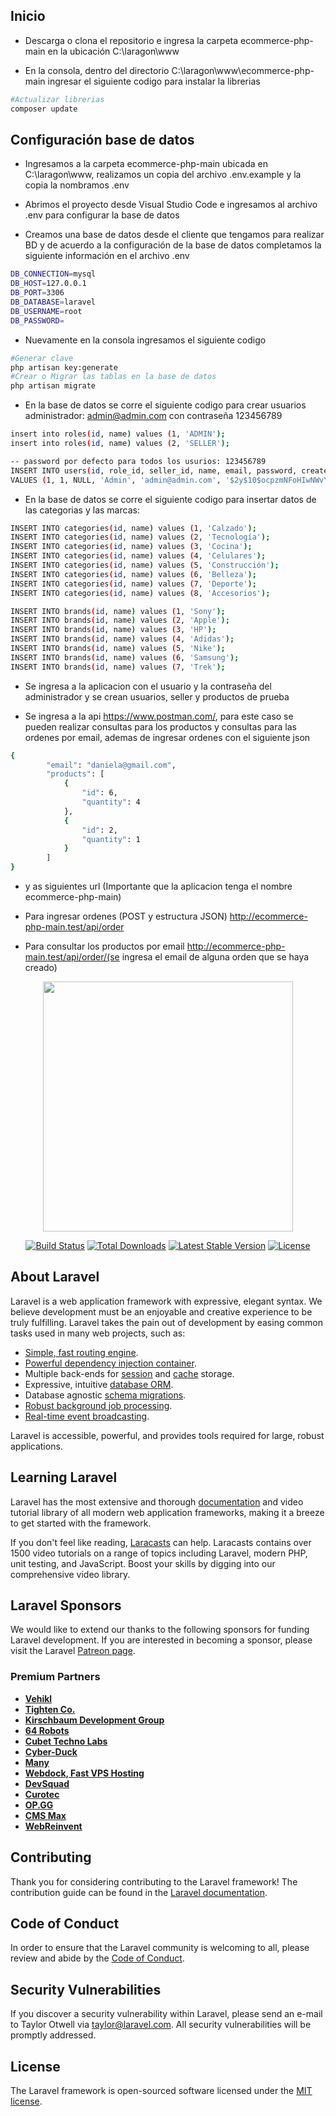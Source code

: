 ## Inicio

- Descarga o clona el repositorio e ingresa la carpeta ecommerce-php-main en la ubicación C:\laragon\www

- En la consola, dentro del directorio C:\laragon\www\ecommerce-php-main ingresar el siguiente codigo para instalar la librerias

```bash
#Actualizar librerias
composer update
```

## Configuración base de datos

- Ingresamos a la carpeta ecommerce-php-main ubicada en C:\laragon\www, realizamos un copia del archivo .env.example y la copia la nombramos .env

- Abrimos el proyecto desde Visual Studio Code e ingresamos al archivo .env para configurar la base de datos

- Creamos una base de datos desde el cliente que tengamos para realizar BD y de acuerdo a la configuración de la base de datos completamos la siguiente información en el archivo .env

```bash
DB_CONNECTION=mysql
DB_HOST=127.0.0.1
DB_PORT=3306
DB_DATABASE=laravel
DB_USERNAME=root
DB_PASSWORD=
```

- Nuevamente en la consola ingresamos el siguiente codigo

```bash
#Generar clave
php artisan key:generate
#Crear o Migrar las tablas en la base de datos
php artisan migrate
```

- En la base de datos se corre el siguiente codigo para crear usuarios administrador: admin@admin.com con contraseña 123456789

```bash
insert into roles(id, name) values (1, 'ADMIN');
insert into roles(id, name) values (2, 'SELLER');

-- password por defecto para todos los usurios: 123456789
INSERT INTO users(id, role_id, seller_id, name, email, password, created_at, updated_at)
VALUES (1, 1, NULL, 'Admin', 'admin@admin.com', '$2y$10$ocpzmNFoHIwNWvY6H3ecue0QoWOOpNxHXZb3qlG6GM/MFXng7KWAi', NULL, NULL);
```

- En la base de datos se corre el siguiente codigo para insertar datos de las categorias y las marcas:

```bash
INSERT INTO categories(id, name) values (1, 'Calzado');
INSERT INTO categories(id, name) values (2, 'Tecnología');
INSERT INTO categories(id, name) values (3, 'Cocina');
INSERT INTO categories(id, name) values (4, 'Celulares');
INSERT INTO categories(id, name) values (5, 'Construcción');
INSERT INTO categories(id, name) values (6, 'Belleza');
INSERT INTO categories(id, name) values (7, 'Deporte');
INSERT INTO categories(id, name) values (8, 'Accesorios');

INSERT INTO brands(id, name) values (1, 'Sony');
INSERT INTO brands(id, name) values (2, 'Apple');
INSERT INTO brands(id, name) values (3, 'HP');
INSERT INTO brands(id, name) values (4, 'Adidas');
INSERT INTO brands(id, name) values (5, 'Nike');
INSERT INTO brands(id, name) values (6, 'Samsung');
INSERT INTO brands(id, name) values (7, 'Trek');
```

- Se ingresa a la aplicacion con el usuario y la contraseña del administrador y se crean usuarios, seller y productos de prueba

- Se ingresa a la api https://www.postman.com/, para este caso se pueden realizar consultas para los productos y consultas para las ordenes por email, ademas de ingresar ordenes con el siguiente json

```bash
{        
        "email": "daniela@gmail.com",
        "products": [
            {                
                "id": 6,
                "quantity": 4 
            },
            {                
                "id": 2,
                "quantity": 1
            }
        ]
}
```

- y as siguientes url (Importante que la aplicacion tenga el nombre ecommerce-php-main)

- Para ingresar ordenes (POST y estructura JSON)
http://ecommerce-php-main.test/api/order

- Para consultar los productos por email 
http://ecommerce-php-main.test/api/order/(se ingresa el email de alguna orden que se haya creado)





<p align="center"><a href="https://laravel.com" target="_blank"><img src="https://raw.githubusercontent.com/laravel/art/master/logo-lockup/5%20SVG/2%20CMYK/1%20Full%20Color/laravel-logolockup-cmyk-red.svg" width="400"></a></p>

<p align="center">
<a href="https://travis-ci.org/laravel/framework"><img src="https://travis-ci.org/laravel/framework.svg" alt="Build Status"></a>
<a href="https://packagist.org/packages/laravel/framework"><img src="https://img.shields.io/packagist/dt/laravel/framework" alt="Total Downloads"></a>
<a href="https://packagist.org/packages/laravel/framework"><img src="https://img.shields.io/packagist/v/laravel/framework" alt="Latest Stable Version"></a>
<a href="https://packagist.org/packages/laravel/framework"><img src="https://img.shields.io/packagist/l/laravel/framework" alt="License"></a>
</p>

## About Laravel

Laravel is a web application framework with expressive, elegant syntax. We believe development must be an enjoyable and creative experience to be truly fulfilling. Laravel takes the pain out of development by easing common tasks used in many web projects, such as:

- [Simple, fast routing engine](https://laravel.com/docs/routing).
- [Powerful dependency injection container](https://laravel.com/docs/container).
- Multiple back-ends for [session](https://laravel.com/docs/session) and [cache](https://laravel.com/docs/cache) storage.
- Expressive, intuitive [database ORM](https://laravel.com/docs/eloquent).
- Database agnostic [schema migrations](https://laravel.com/docs/migrations).
- [Robust background job processing](https://laravel.com/docs/queues).
- [Real-time event broadcasting](https://laravel.com/docs/broadcasting).

Laravel is accessible, powerful, and provides tools required for large, robust applications.

## Learning Laravel

Laravel has the most extensive and thorough [documentation](https://laravel.com/docs) and video tutorial library of all modern web application frameworks, making it a breeze to get started with the framework.

If you don't feel like reading, [Laracasts](https://laracasts.com) can help. Laracasts contains over 1500 video tutorials on a range of topics including Laravel, modern PHP, unit testing, and JavaScript. Boost your skills by digging into our comprehensive video library.

## Laravel Sponsors

We would like to extend our thanks to the following sponsors for funding Laravel development. If you are interested in becoming a sponsor, please visit the Laravel [Patreon page](https://patreon.com/taylorotwell).

### Premium Partners

- **[Vehikl](https://vehikl.com/)**
- **[Tighten Co.](https://tighten.co)**
- **[Kirschbaum Development Group](https://kirschbaumdevelopment.com)**
- **[64 Robots](https://64robots.com)**
- **[Cubet Techno Labs](https://cubettech.com)**
- **[Cyber-Duck](https://cyber-duck.co.uk)**
- **[Many](https://www.many.co.uk)**
- **[Webdock, Fast VPS Hosting](https://www.webdock.io/en)**
- **[DevSquad](https://devsquad.com)**
- **[Curotec](https://www.curotec.com/services/technologies/laravel/)**
- **[OP.GG](https://op.gg)**
- **[CMS Max](https://www.cmsmax.com/)**
- **[WebReinvent](https://webreinvent.com/?utm_source=laravel&utm_medium=github&utm_campaign=patreon-sponsors)**

## Contributing

Thank you for considering contributing to the Laravel framework! The contribution guide can be found in the [Laravel documentation](https://laravel.com/docs/contributions).

## Code of Conduct

In order to ensure that the Laravel community is welcoming to all, please review and abide by the [Code of Conduct](https://laravel.com/docs/contributions#code-of-conduct).

## Security Vulnerabilities

If you discover a security vulnerability within Laravel, please send an e-mail to Taylor Otwell via [taylor@laravel.com](mailto:taylor@laravel.com). All security vulnerabilities will be promptly addressed.

## License

The Laravel framework is open-sourced software licensed under the [MIT license](https://opensource.org/licenses/MIT).
